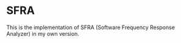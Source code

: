 # SFRA
This is the implementation of SFRA (Software Frequency Response Analyzer) in my own version.
